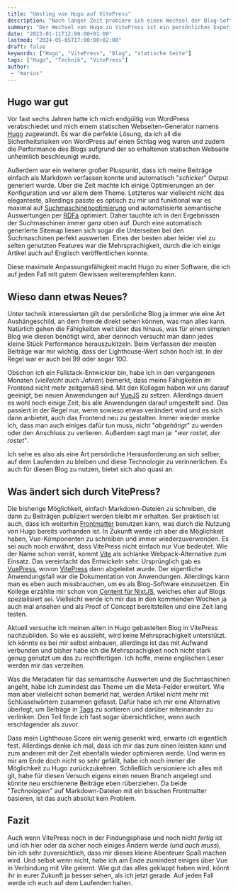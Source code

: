 ```yaml
---
title: "Umstieg von Hugo auf VitePress"
description: "Nach langer Zeit probiere ich einen Wechsel der Blog-Software hin zu VitePress."
summary: "Der Wechsel von Hugo zu VitePress ist ein persönliches Experiment, um neue Technologien wie VueJS und Vite zu erlernen. Der Beitrag beleuchtet die Unterschiede zwischen den Systemen, die Anpassungen für den Blog und die Vorteile wiederverwendbarer Komponenten."
date: "2023-01-11T12:00:00+01:00"
lastmod: "2024-05-05T17:00:00+02:00"
draft: false
keywords: ["Hugo", "VitePress", "Blog", "statische Seite"]
tags: ["Hugo", "Technik", "VitePress"]
author:
 - "marius"
---
```


Hugo war gut
------------
Vor fast sechs Jahren hatte ich mich endgültig von WordPress verabschiedet
und mich einem statischen Webseiten-Generator namens [Hugo](/post/hallo-welt)
zugewandt. Es war die perfekte Lösung, da ich all die Sicherheitsrisiken von
WordPress auf einen Schlag weg waren und zudem die Performance des Blogs
aufgrund der so erhaltenen statischen Webseite unheimlich beschleunigt wurde.

Außerdem war ein weiterer großer Pluspunkt, dass ich meine Beiträge einfach
als Markdown verfassen konnte und automatisch "_schicker_" Output generiert
wurde. Über die Zeit machte ich einige Optimierungen an der Konfiguration
und vor allem dem Theme. Letzteres war vielleicht nicht das eleganteste,
allerdings passte es optisch zu mir und funktional war es maximal auf
[Suchmaschinenoptimierung](https://de.wikipedia.org/wiki/Suchmaschinenoptimierung)
und automatisierte semantische Auswertungen per [RDFa](https://de.wikipedia.org/wiki/RDFa)
optimiert. Daher tauchte ich in den Ergebnissen der Suchmaschinen immer
ganz oben auf. Durch eine automatisch generierte Sitemap liesen sich sogar
die Unterseiten bei den Suchmaschinen perfekt auswerten. Eines der besten
aber leider viel zu selten genutzten Features war die Mehrsprachigkeit, durch
die ich einige Artikel auch auf Englisch veröffentlichen konnte.

Diese maximale Anpassungsfähigkeit macht Hugo zu einer Software, die ich auf
jeden Fall mit gutem Gewissen weiterempfehlen kann.


Wieso dann etwas Neues?
-----------------------
Unter technik interessierten gilt der persönliche Blog ja immer wie eine Art
Aushängeschild, an dem fremde direkt sehen können, was man alles kann.
Natürlich gehen die Fähigkeiten weit über das hinaus, was für einen simplen
Blog wie diesen benötigt wird, aber dennoch versucht man dann jedes kleine
Stück Performance herauszukitzeln. Beim Verfassen der meisten Beiträge war
mir wichtig, dass der Lighthouse-Wert schön hoch ist. In der Regel war er
auch bei 99 oder sogar 100.

Obschon ich ein Fullstack-Entwickler bin, habe ich in den vergangenen Monaten
(_vielleicht auch Jahren_) bemerkt, dass meine Fähigkeiten im Frontend nicht
mehr zeitgemäß sind. Mit den Kollegen haben wir uns darauf geeinigt, bei
neuen Anwendungen auf [VueJS](https://vuejs.org/) zu setzen. Allerdings
dauert es wohl noch einige Zeit, bis alle Anwendungen darauf umgestellt sind.
Das passiert in der Regel nur, wenn sowieso etwas verändert wird und es sich
dann anbietet, auch das Frontend neu zu gestalten. Immer wieder merke ich,
dass man auch einiges dafür tun muss, nicht "_abgehängt_" zu werden oder
den Anschluss zu verlieren. Außerdem sagt man ja: "_wer rastet, der rostet_".

Ich sehe es also als eine Art persönliche Herausforderung an sich selber,
auf dem Laufenden zu bleiben und diese Technologie zu verinnerlichen. Es
auch für diesen Blog zu nutzen, bietet sich also quasi an.


Was ändert sich durch VitePress?
--------------------------------
Die bisherige Möglichkeit, einfach Markdown-Dateien zu schreiben, die dann
zu Beiträgen publiziert werden bleibt mir erhalten. Ser praktisch ist auch,
dass ich weiterhin [Frontmatter](https://gohugo.io/content-management/front-matter/)
benutzen kann, was durch die Nutzung von Hugo bereits vorhanden ist.
In Zukunft werde ich aber die Möglichkeit haben, Vue-Komponenten zu schreiben
und immer wiederzuverwenden. Es sei auch noch erwähnt, dass VitePress nicht
einfach nur Vue bedeutet. Wie der Name schon verrät, kommt [Vite](https://vitejs.dev/)
als schlanke Webpack-Alternative zum Einsatz. Das vereinfacht das Entwickeln
sehr. Ursprünglich gab es [VuePress](https://vuepress.vuejs.org/), wovon
[VitePress](https://vitepress.vuejs.org/) dann abgeleitet wurde.
Der eigentliche Anwendungsfall war die Dokumentation von Anwendungen.
Allerdings kann man es eben auch missbrauchen, um es als Blog-Software
einzusetzen. Ein Kollege erzählte mir schon von [Content für NixtJS](https://content.nuxtjs.org/),
welches eher auf Blogs spezialisiert sei. Vielleicht werde ich mir das in
den kommenden Wochen ja auch mal ansehen und als Proof of Concept
bereitstellen und eine Zeit lang testen.

Aktuell versuche ich meinen alten in Hugo gebastelten Blog in VitePress
nachzubilden. So wie es aussieht, wird keine Mehrsprachigkeit unterstützt.
Ich könnte es bei mir selbst einbauen, allerdings ist das mit Aufwand
verbunden und bisher habe ich die Mehrsprachigkeit noch nicht stark
genug genutzt um das zu rechtfertigen. Ich hoffe, meine englischen Leser
werden mir das verzeihen.

Was die Metadaten für das semantische Auswerten und die Suchmaschinen angeht,
habe ich zumindest das Theme um die Meta-Felder erweitert. Wie man aber
vielleicht schon bemerkt hat, werden Artikel nicht mehr mit Schlüsselwörtern
zusammen  gefasst. Dafür habe ich mir eine Alternative überlegt, um
Beiträge in [Tags](/tags/) zu sortieren und darüber miteinander zu verlinken.
Den Teil finde ich fast sogar übersichtlicher, wenn auch erschlagender
als zuvor.

Dass mein Lighthouse Score ein wenig gesenkt wird, erwarte ich eigentlich
fest. Allerdings denke ich mal, dass ich mir das zum einen leisten kann
und zum anderen mit der Zeit ebenfalls wieder optimieren werde. Und wenn
es mir am Ende doch nicht so sehr gefällt, habe ich noch immer die Möglichkeit
zu Hugo zurückzukehren. Schließlich versioniere ich alles mit git, habe für
diesen Versuch eigens einen neuen Branch angelegt und könnte neu erschienene
Beiträge eben rüberziehen. Da beide "_Technologien_" auf Markdown-Dateien
mit ein bisschen Frontmatter basieren, ist das auch absolut kein Problem.


Fazit
-----
Auch wenn VitePress noch in der Findungsphase und noch nicht _fertig_ ist
und ich hier oder da sicher noch einiges Ändern werde (_und auch muss_),
bin ich sehr zuversichtlich, dass mir dieses kleine Abenteuer Spaß machen
wird. Und selbst wenn nicht, habe ich am Ende zumindest einiges über Vue
in Verbindung mit Vite gelernt. Wie gut das alles geklappt haben wird, könnt
ihr in eurer Zukunft ja besser sehen, als ich jetzt gerade. Auf jeden Fall
werde ich euch auf dem Laufenden halten.
